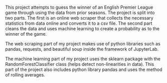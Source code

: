 This project attempts to guess the winner of an English Premier League game through using the data from prior seasons.
The project is split into two parts. The first is an online web scraper that collects the necessary statistics from data online and converts it to a csv file. The second part cleans the data and uses machine learning to create a probability as to the winner of the game.

The web scraping part of my project makes use of python libraries such as pandas, requests, and beautiful soup inside the framework of JupyterLab.

The machine learning part of my project uses the sklearn package with the RandomForestClassifier class (helps detect non-linearities in data). This part of the project also includes python library pandas and uses the method of rolling averages.

